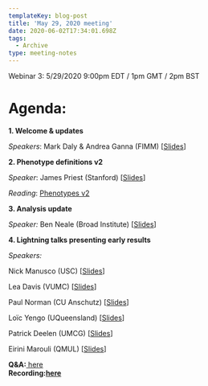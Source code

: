 ```yaml
---
templateKey: blog-post
title: 'May 29, 2020 meeting'
date: 2020-06-02T17:34:01.698Z
tags:
  - Archive
type: meeting-notes
---
```

Webinar 3: 5/29/2020 9:00pm EDT / 1pm GMT / 2pm BST

# Agenda:

**1. Welcome & updates**

*Speakers*: Mark Daly & Andrea Ganna (FIMM) [[Slides](https://drive.google.com/file/d/1LTMB7XUUEmFKHWOSpcRMKvcNUBOJtQRk/view?usp=sharing)]

**2. Phenotype definitions v2**

*Speaker*: James Priest (Stanford) [[Slides](https://drive.google.com/file/d/18mrUvfOJPzUbpbIIsFZufpMnFFcdGtcz/view?usp=sharing)]

*Reading*: [Phenotypes v2](https://docs.google.com/document/d/1okamrqYmJfa35ClLvCt_vEe4PkvrTwggHq7T3jbeyCI/edit?usp=sharing)

**3. Analysis update**

*Speaker:* Ben Neale (Broad Institute) [[Slides](https://drive.google.com/file/d/13Nr4qbMvWweGfd4B0Coyy3ErQKvHC6lC/view?usp=sharing)]

**4. Lightning talks presenting early results**

*Speakers:*

Nick Manusco (USC) [[Slides](https://drive.google.com/file/d/1MJMyHhM5pEvzkrARVynzKc6NGGwIO8uB/view?usp=sharing)]

Lea Davis (VUMC) [[Slides](https://drive.google.com/file/d/1t8wOjDkEL1x0aMbeDMVhcLLS4JAd99tx/view?usp=sharing)]

Paul Norman (CU Anschutz) [[Slides](https://drive.google.com/file/d/1xxnGduwd3ofPdo2FEe-5zwo5e9wcksWE/view?usp=sharing)]

Loïc Yengo (UQueensland) [[Slides](https://drive.google.com/file/d/1-fg79HIvp3uvsHy0jiX2HExxWtfNJr_w/view?usp=sharing)]

Patrick Deelen (UMCG) [[Slides](https://drive.google.com/file/d/1B7oiQMrSgIpCMMLAJ4Qffq5KssPKKa1D/view?usp=sharing)]

Eirini Marouli (QMUL) [[Slides](https://drive.google.com/file/d/1-kx-kzCBg_BmIdtwYB5kUG0RijPeAwJg/view?usp=sharing)]

**Q&A:**[ here](https://docs.google.com/spreadsheets/d/1eTZTbJgBb1JVo1cyaitVc8FhKMftpQhJLnGFgNK_g6E/edit?usp=sharingGFgNK_g6E/edit?usp=sharing)**\
Recording:[here](https://drive.google.com/file/d/1k0r26_MRFiCDyKNvgjjM4lkOw2kntI0a/view?usp=sharing)**